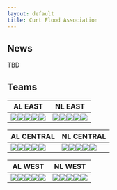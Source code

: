 ```yaml
---
layout: default
title: Curt Flood Association
---
```


<h2>News</h2>
<p>TBD</p>

<h2>Teams</h2>

| AL EAST | NL EAST |
| ----- |----- |
| <img src="/cfa21/images/bal.png"><img src="/cfa21/images/bos.png"><img src="/cfa21/images/mtl.png"><img src="/cfa21/images/nyy.png"><img src="/cfa21/images/was.png"> | <img src="/cfa21/images/atl.png"><img src="/cfa21/images/mia.png"><img src="/cfa21/images/nym.png"><img src="/cfa21/images/phi.png"><img src="/cfa21/images/pit.png"> |

| AL CENTRAL | NL CENTRAL |
| ----- |----- |
| <img src="/cfa21/images/chw.png"><img src="/cfa21/images/cle.png"><img src="/cfa21/images/det.png"><img src="/cfa21/images/min.png"><img src="/cfa21/images/tor.png"> | <img src="/cfa21/images/chc.png"><img src="/cfa21/images/cin.png"><img src="/cfa21/images/hou.png"><img src="/cfa21/images/mil.png"><img src="/cfa21/images/stl.png"> |

| AL WEST | NL WEST |
| ----- |----- |
| <img src="/cfa21/images/kcr.png"><img src="/cfa21/images/laa.png"><img src="/cfa21/images/oak.png"><img src="/cfa21/images/sea.png"><img src="/cfa21/images/tex.png"> | <img src="/cfa21/images/ari.png"><img src="/cfa21/images/col.png"><img src="/cfa21/images/lad.png"><img src="/cfa21/images/sdp.png"><img src="/cfa21/images/sfg.png"> |
